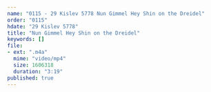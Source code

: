 ```yaml
---
name: "0115 - 29 Kislev 5778 Nun Gimmel Hey Shin on the Dreidel"
order: "0115"
hdate: "29 Kislev 5778"
title: "Nun Gimmel Hey Shin on the Dreidel"
keywords: []
file:
- ext: ".m4a"
  mime: "video/mp4"
  size: 1606318
  duration: "3:19"
published: true
---
```



